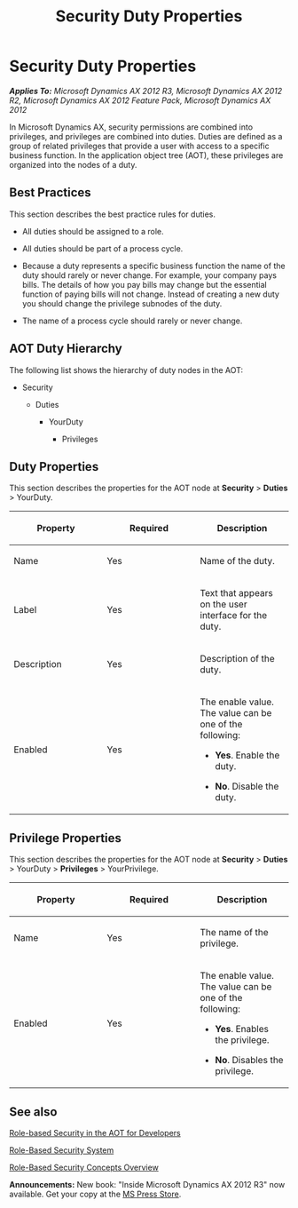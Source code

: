 ﻿---
title: Security Duty Properties
TOCTitle: Security Duty Properties
ms:assetid: bfc712a2-83b8-4488-b368-6dbb9189d32e
ms:mtpsurl: https://msdn.microsoft.com/en-us/library/Gg731862(v=AX.60)
ms:contentKeyID: 35132747
ms.date: 05/18/2015
mtps_version: v=AX.60
---

# Security Duty Properties 


_**Applies To:** Microsoft Dynamics AX 2012 R3, Microsoft Dynamics AX 2012 R2, Microsoft Dynamics AX 2012 Feature Pack, Microsoft Dynamics AX 2012_

In Microsoft Dynamics AX, security permissions are combined into privileges, and privileges are combined into duties. Duties are defined as a group of related privileges that provide a user with access to a specific business function. In the application object tree (AOT), these privileges are organized into the nodes of a duty.

## Best Practices

This section describes the best practice rules for duties.

  - All duties should be assigned to a role.

  - All duties should be part of a process cycle.

  - Because a duty represents a specific business function the name of the duty should rarely or never change. For example, your company pays bills. The details of how you pay bills may change but the essential function of paying bills will not change. Instead of creating a new duty you should change the privilege subnodes of the duty.

  - The name of a process cycle should rarely or never change.

## AOT Duty Hierarchy

The following list shows the hierarchy of duty nodes in the AOT:

  - Security
    
      - Duties
        
          - YourDuty
            
              - Privileges

## Duty Properties

This section describes the properties for the AOT node at **Security** \> **Duties** \> YourDuty.

<table>
<colgroup>
<col style="width: 33%" />
<col style="width: 33%" />
<col style="width: 33%" />
</colgroup>
<thead>
<tr class="header">
<th><p>Property</p></th>
<th><p>Required</p></th>
<th><p>Description</p></th>
</tr>
</thead>
<tbody>
<tr class="odd">
<td><p>Name</p></td>
<td><p>Yes</p></td>
<td><p>Name of the duty.</p></td>
</tr>
<tr class="even">
<td><p>Label</p></td>
<td><p>Yes</p></td>
<td><p>Text that appears on the user interface for the duty.</p></td>
</tr>
<tr class="odd">
<td><p>Description</p></td>
<td><p>Yes</p></td>
<td><p>Description of the duty.</p></td>
</tr>
<tr class="even">
<td><p>Enabled</p></td>
<td><p>Yes</p></td>
<td><p>The enable value. The value can be one of the following:</p>
<ul>
<li><p><strong>Yes</strong>. Enable the duty.</p></li>
<li><p><strong>No</strong>. Disable the duty.</p></li>
</ul></td>
</tr>
</tbody>
</table>


## Privilege Properties

This section describes the properties for the AOT node at **Security** \> **Duties** \> YourDuty \> **Privileges** \> YourPrivilege.

<table>
<colgroup>
<col style="width: 33%" />
<col style="width: 33%" />
<col style="width: 33%" />
</colgroup>
<thead>
<tr class="header">
<th><p>Property</p></th>
<th><p>Required</p></th>
<th><p>Description</p></th>
</tr>
</thead>
<tbody>
<tr class="odd">
<td><p>Name</p></td>
<td><p>Yes</p></td>
<td><p>The name of the privilege.</p></td>
</tr>
<tr class="even">
<td><p>Enabled</p></td>
<td><p>Yes</p></td>
<td><p>The enable value. The value can be one of the following:</p>
<ul>
<li><p><strong>Yes</strong>. Enables the privilege.</p></li>
<li><p><strong>No</strong>. Disables the privilege.</p></li>
</ul></td>
</tr>
</tbody>
</table>


## See also

[Role-based Security in the AOT for Developers](role-based-security-in-the-aot-for-developers.md)

[Role-Based Security System](role-based-security-system.md)

[Role-Based Security Concepts Overview](role-based-security-concepts-overview.md)

  
**Announcements:** New book: "Inside Microsoft Dynamics AX 2012 R3" now available. Get your copy at the [MS Press Store](https://www.microsoftpressstore.com/store/inside-microsoft-dynamics-ax-2012-r3-9780735685109).


